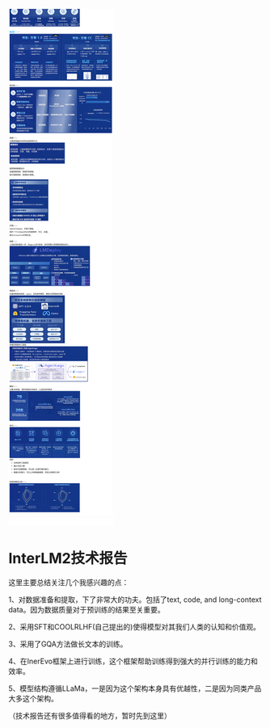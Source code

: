 ![1712029706012](images/lesson1/1712029706012.png)

# InterLM2技术报告

这里主要总结关注几个我感兴趣的点：

1、对数据准备和提取，下了非常大的功夫。包括了text, code, and long-context data。因为数据质量对于预训练的结果至关重要。

2、采用SFT和COOLRLHF(自己提出的)使得模型对其我们人类的认知和价值观。

3、采用了GQA方法做长文本的训练。

4、在InerEvo框架上进行训练，这个框架帮助训练得到强大的并行训练的能力和效率。

5、模型结构遵循LLaMa，一是因为这个架构本身具有优越性，二是因为同类产品大多这个架构。

（技术报告还有很多值得看的地方，暂时先到这里）
